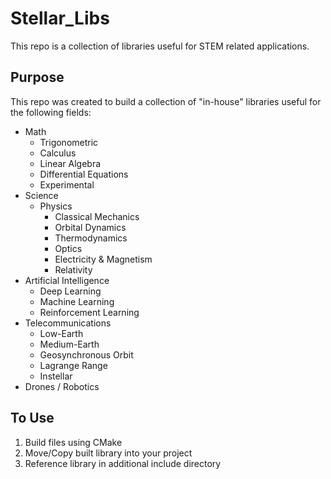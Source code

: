 # Stellar_Libs

This repo is a collection of libraries useful for STEM related applications.

## Purpose

This repo was created to build a collection of "in-house" libraries useful for the following fields:

- Math
	- Trigonometric
	- Calculus
	- Linear Algebra
	- Differential Equations
	- Experimental
- Science
	- Physics
		- Classical Mechanics
		- Orbital Dynamics
		- Thermodynamics
		- Optics
		- Electricity & Magnetism
		- Relativity
- Artificial Intelligence
	- Deep Learning
	- Machine Learning
	- Reinforcement Learning
- Telecommunications
	- Low-Earth
	- Medium-Earth
	- Geosynchronous Orbit
	- Lagrange Range
	- Instellar
- Drones / Robotics

## To Use

1. Build files using CMake
2. Move/Copy built library into your project
3. Reference library in additional include directory


